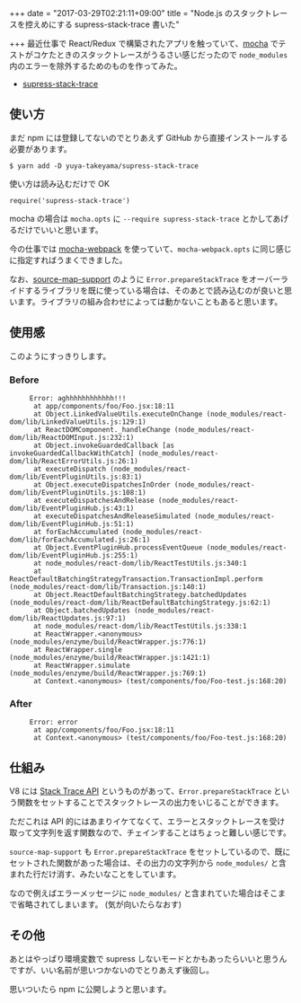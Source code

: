 +++
date = "2017-03-29T02:21:11+09:00"
title = "Node.js のスタックトレースを控えめにする supress-stack-trace 書いた"

+++
最近仕事で React/Redux で構築されたアプリを触っていて、[mocha](https://mochajs.org/) でテストがコケたときのスタックトレースがうるさい感じだったので `node_modules` 内のエラーを除外するためのものを作ってみた。

* [supress-stack-trace](https://github.com/yuya-takeyama/supress-stack-trace)

<!--more-->

## 使い方

まだ npm には登録してないのでとりあえず GitHub から直接インストールする必要があります。

```
$ yarn add -D yuya-takeyama/supress-stack-trace
```

使い方は読み込むだけで OK

```
require('supress-stack-trace')
```

mocha の場合は `mocha.opts` に `--require supress-stack-trace` とかしてあげるだけでいいと思います。

今の仕事では [mocha-webpack](https://www.npmjs.com/package/mocha-webpack) を使っていて、`mocha-webpack.opts` に同じ感じに指定すればうまくできました。

なお、[source-map-support](https://github.com/evanw/node-source-map-support) のように `Error.prepareStackTrace` をオーバーライドするライブラリを既に使っている場合は、そのあとで読み込むのが良いと思います。ライブラリの組み合わせによっては動かないこともあると思います。

## 使用感

このようにすっきりします。

### Before

```
     Error: aghhhhhhhhhhhh!!!
      at app/components/foo/Foo.jsx:18:11
      at Object.LinkedValueUtils.executeOnChange (node_modules/react-dom/lib/LinkedValueUtils.js:129:1)
      at ReactDOMComponent._handleChange (node_modules/react-dom/lib/ReactDOMInput.js:232:1)
      at Object.invokeGuardedCallback [as invokeGuardedCallbackWithCatch] (node_modules/react-dom/lib/ReactErrorUtils.js:26:1)
      at executeDispatch (node_modules/react-dom/lib/EventPluginUtils.js:83:1)
      at Object.executeDispatchesInOrder (node_modules/react-dom/lib/EventPluginUtils.js:108:1)
      at executeDispatchesAndRelease (node_modules/react-dom/lib/EventPluginHub.js:43:1)
      at executeDispatchesAndReleaseSimulated (node_modules/react-dom/lib/EventPluginHub.js:51:1)
      at forEachAccumulated (node_modules/react-dom/lib/forEachAccumulated.js:26:1)
      at Object.EventPluginHub.processEventQueue (node_modules/react-dom/lib/EventPluginHub.js:255:1)
      at node_modules/react-dom/lib/ReactTestUtils.js:340:1
      at ReactDefaultBatchingStrategyTransaction.TransactionImpl.perform (node_modules/react-dom/lib/Transaction.js:140:1)
      at Object.ReactDefaultBatchingStrategy.batchedUpdates (node_modules/react-dom/lib/ReactDefaultBatchingStrategy.js:62:1)
      at Object.batchedUpdates (node_modules/react-dom/lib/ReactUpdates.js:97:1)
      at node_modules/react-dom/lib/ReactTestUtils.js:338:1
      at ReactWrapper.<anonymous> (node_modules/enzyme/build/ReactWrapper.js:776:1)
      at ReactWrapper.single (node_modules/enzyme/build/ReactWrapper.js:1421:1)
      at ReactWrapper.simulate (node_modules/enzyme/build/ReactWrapper.js:769:1)
      at Context.<anonymous> (test/components/foo/Foo-test.js:168:20)
```

### After

```
     Error: error
      at app/components/foo/Foo.jsx:18:11
      at Context.<anonymous> (test/components/foo/Foo-test.js:168:20)
```

## 仕組み

V8 には [Stack Trace API](https://github.com/v8/v8/wiki/Stack-Trace-API) というものがあって、`Error.prepareStackTrace` という関数をセットすることでスタックトレースの出力をいじることができます。

ただこれは API 的にはあまりイケてなくて、エラーとスタックトレースを受け取って文字列を返す関数なので、チェインすることはちょっと難しい感じです。

`source-map-support` も `Error.prepareStackTrace` をセットしているので、既にセットされた関数があった場合は、その出力の文字列から `node_modules/` と含まれた行だけ消す、みたいなことをしています。

なので例えばエラーメッセージに `node_modules/` と含まれていた場合はそこまで省略されてしまいます。 (気が向いたらなおす)

## その他

あとはやっぱり環境変数で supress しないモードとかもあったらいいと思うんですが、いい名前が思いつかないのでとりあえず後回し。

思いついたら npm に公開しようと思います。
